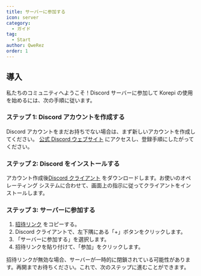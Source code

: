 ```yaml
---
title: サーバーに参加する
icon: server
category:
  - ガイド
tag:
  - Start
author: QweRez
order: 1
---
```


## 導入

私たちのコミュニティへようこそ！Discord サーバーに参加して Korepi の使用を始めるには、次の手順に従います。

### ステップ 1: Discord アカウントを作成する

Discord アカウントをまだお持ちでない場合は、まず新しいアカウントを作成してください。 [公式 Discord ウェブサイト](https://discord.com/) にアクセスし、登録手順にしたがってください。

### ステップ 2: Discord をインストールする

アカウント作成後[Discord クライアント](https://discord.com/download) をダウンロードします。お使いのオペレーティング システムに合わせて、画面上の指示に従ってクライアントをインストールします。

### ステップ 3: サーバーに参加する

1. [招待リンク](https://discord.gg/cottonbuds) をコピーする。
2. Discord クライアントで、左下隅にある「+」ボタンをクリックします。
3. 「サーバーに参加する」を選択します。
4. 招待リンクを貼り付けて、「参加」をクリックします。

招待リンクが無効な場合、サーバーが一時的に閉鎖されている可能性があります。再開までお待ちください。これで、次のステップに進むことができます。
